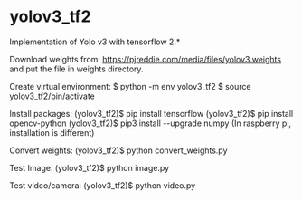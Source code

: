 # yolov3_tf2
Implementation of Yolo v3 with tensorflow 2.*

Download weights from:
https://pjreddie.com/media/files/yolov3.weights
and put the file in weights directory.

Create virtual environment:
$ python -m env yolov3_tf2
$ source yolov3_tf2/bin/activate

Install packages:
(yolov3_tf2)$ pip install tensorflow
(yolov3_tf2)$ pip install opencv-python
(yolov3_tf2)$ pip3 install --upgrade numpy
(In raspberry pi, installation is different)

Convert weights:
(yolov3_tf2)$ python convert_weights.py

Test Image:
(yolov3_tf2)$ python image.py

Test video/camera:
(yolov3_tf2)$ python video.py
